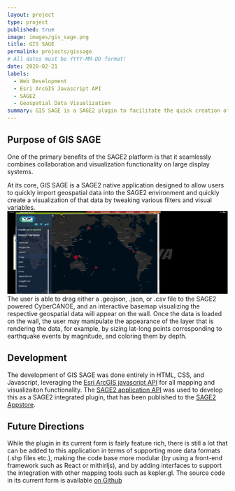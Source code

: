 ```yaml
---
layout: project
type: project
published: true
image: images/gis_sage.png
title: GIS SAGE
permalink: projects/gissage
# All dates must be YYYY-MM-DD format!
date: 2020-02-21
labels:
  - Web Development
  - Esri ArcGIS Javascript API
  - SAGE2
  - Geospatial Data Visualization
summary: GIS SAGE is a SAGE2 plugin to facilitate the quick creation of geospatial data visualizations.
---
```


## Purpose of GIS SAGE
One of the primary benefits of the SAGE2 platform is that it seamlessly combines collaboration and visualization functionality on large display systems.

At its core, GIS SAGE is a SAGE2 native application designed to allow users to quickly import geospatial data into the SAGE2 environment and quickly create a visualization of that data by tweaking various filters and visual variables.
<img class="ui large right image" src="../images/gissage.png">
The user is able to drag either a .geojson, .json, or .csv file to the SAGE2 powered CyberCANOE, and an interactive basemap visualizing the respective geospatial data will appear on the wall. Once the data is loaded on the wall, the user may manipulate the appearance of the layer that is rendering the data, for example, by sizing lat-long points corresponding to earthquake events by magnitude, and coloring them by depth. 

## Development
The development of GIS SAGE was done entirely in HTML, CSS, and Javascript, leveraging the <a href="https://developers.arcgis.com/javascript/">Esri ArcGIS javascript API</a> for all mapping and visualizaiton functionality. The <a href="http://sage2.sagecommons.org/wp-content/api/">SAGE2 application API</a> was used to develop this as a SAGE2 integrated plugin, that has been published to the <a href="http://apps.sagecommons.org/">SAGE2 Appstore</a>.

## Future Directions
While the plugin in its current form is fairly feature rich, there is still a lot that can be added to this application in terms of supporting more data formats (.shp files etc.), making the code base more modular (by using a front-end framework such as React or mithirljs), and by adding interfaces to support the integration with other mapping tools such as kepler.gl. The source code in its current form is available <a href="https://github.com/btwooton/GISSAGE">on Github</a>

